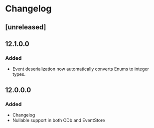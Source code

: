 # Changelog

## [unreleased]

## 12.1.0.0

### Added

* Event deserialization now automatically converts Enums to integer types.

## 12.0.0.0

### Added

* Changelog
* Nullable support in both ODb and EventStore
